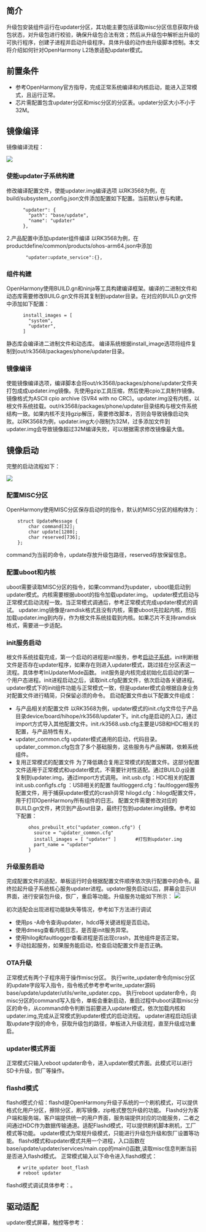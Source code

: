 ## 简介
升级包安装组件运行在updater分区，其功能主要包括读取misc分区信息获取升级包状态，对升级包进行校验，确保升级包合法有效；然后从升级包中解析出升级的可执行程序，创建子进程并启动升级程序。具体升级的动作由升级脚本控制。本文将介绍如何针对OpenHarmony L2场景适配updater模式。

## 前置条件
- 参考OpenHarmony官方指导，完成正常系统编译和内核启动，能进入正常模式，且运行正常。
- 芯片需配置包含updater分区和misc分区的分区表。updater分区大小不小于32M。

## 镜像编译
镜像编译流程：

![](figures/updater适配_编译流程.png)

### 使能updater子系统构建
修改编译配置文件，使能updater.img编译选项
以RK3568为例，在build/subsystem_config.json文件添加配置如下配置。当前默认参与构建。

```
      "updater": {
        "path": "base/update",
        "name": "updater"
      },
```

2.产品配置中添加updater组件编译
以RK3568为例，在productdefine/common/products/ohos-arm64.json中添加

```
       "updater:update_service":{},
```

### 组件构建
OpenHarmony使用BUILD.gn和ninja等工具构建编译框架。编译的二进制文件和动态库需要修改BUILG.gn文件将其复制到updater目录。在对应的BUILD.gn文件中添加如下配置：

```
      install_images = [
        "system",
        "updater",
      ]
```

静态库会编译进二进制文件和动态库。
编译系统根据install_image选项将组件复制到out/rk3568/packages/phone/updater目录。

### 镜像编译
使能镜像编译选项，编译脚本会将out/rk3568/packages/phone/updater文件夹打包成成updater.img镜像。先使用gzip工具压缩，然后使用cpio工具制作镜像。镜像格式为ASCII cpio archive (SVR4 with no CRC)。updater.img没有内核，以根文件系统挂载。out/rk3568/packages/phone/updater目录结构与根文件系统结构一致。如果内核不支持gzip解压，需要修改脚本，否则会导致镜像启动失败。以RK3568为例，updater.img大小限制为32M，过多添加文件到updater.img会导致镜像超过32M编译失败，可以根据需求修改镜像最大值。

## 镜像启动
完整的启动流程如下：

![](figures/updater适配_启动流程.png)
### 配置MISC分区
OpenHarmony使用MISC分区保存启动时的指令，默认的MISC分区的结构体为：

```
    struct UpdateMessage {
        char command[32];
        char update[1280];
        char reserved[736];
    };
```
command为当前的命令，update存放升级包路径，reserved存放保留信息。
### 配置uboot和内核
uboot需要读取MISC分区的指令，如果command为updater，uboot能启动到updater模式。内核需要根据uboot的指令加载updater.img。
updater模式启动与正常模式启动流程一致。当正常模式调通后，参考正常模式完成updater模式的调试。
updater.img镜像是ramdisk格式且没有内核，需要uboot先拉起内核，然后加载updater.img到内存，作为根文件系统挂载到内核。如果芯片不支持ramdisk格式，需要进一步适配。

### init服务启动
根文件系统挂载完成，第一个启动的进程是init服务，参考[启动子系统](https://gitee.com/openharmony/startup_init_lite)。init判断根文件是否存在updater程序，如果存在则进入updater模式，跳过挂在分区表这一流程。具体参考InUpdaterMode函数。
init服务是内核完成初始化后启动的第一个用户态进程。init进程启动之后，读取init.cfg配置文件，依次启动各关键进程。updater模式下的init组件功能与正常模式一致，但是updater模式会根据自身业务对配置文件进行精简，只保留必须的命令。
启动配置文件由以下配置文件组成：
- 与产品相关的配置文件
以RK3568为例，updater模式的init.cfg文件位于产品目录device/board/hihope/rk3568/updater下。init.cfg是启动的入口，通过import方式导入其他配置文件。init.rk3568.usb.cfg主要是USB和HDC相关的配置，与产品特性有关。
- updater_common.cfg
updater模式通用的启动，代码目录。updater_common.cfg包含了多个基础服务，这些服务与产品解耦，依赖系统组件。
- 复用正常模式的配置文件
为了降低耦合复用正常模式的配置文件。这部分配置文件适用于正常模式和updater模式，不需要针对性适配。通过BUILD.g设置复制到updater.img，通过import方式调用。
init.usb.cfg：HDC相关的配置
init.usb.configfs.cfg ：USB相关的配置
faultloggerd.cfg：faultloggerd服务配置文件，用于捕获updater模式的crash异常
hilogd.cfg：hilogd配置文件，用于打印OpenHarmony所有组件的日志。
配置文件需要修改对应的BUILD.gn文件，拷贝到产品out目录，最终打包到updater.img镜像。参考如下配置：

```
        ohos_prebuilt_etc("updater_common.cfg") {
          source = "updater_common.cfg"        
          install_images = [ "updater" ]       #打包到updater.img
          part_name = "updater"
        }
```

### 升级服务启动
完成配置文件的适配，单板运行时会根据配置文件顺序依次执行配置中的命令。最终拉起升级子系统核心服务updater进程。updater服务启动以后，屏幕会显示UI界面，进行安装包升级，恢厂，重启等功能。升级服务功能如下所示：
![](figures/Openharmony-updater-升级子系统架构图.png)

初次适配会出现进程功能缺失等情况，参考如下方法进行调试
- 使用ps -A命令查询updater，hdcd等关键进程是否启动。
- 使用dmesg查看内核日志，是否是init服务异常。
- 使用hilog和faultlogger查看进程是否出现crash，其他组件是否正常。
- 手动拉起服务，如果服务能启动，检查启动配置文件是否正确。

### OTA升级
正常模式有两个子程序用于操作misc分区。
执行write_updater命令向misc分区的update字段写入指令，指令格式参考参考write_updater源码base/update/updater/utils/write_updater.cpp。
执行reboot updater命令，向misc分区的command写入指令，单板会重新启动，重启过程中uboot读取misc分区的命令，从command命令判断当前要进入updater模式，依次加载内核和updater.img,完成从正常模式到updater模式的启动流程。
updater进程启动后读取update字段的命令，获取升级包的路径，单板进入升级流程，直至升级成功重启。
### updater模式界面
正常模式只输入reboot updater命令，进入updater模式界面。此模式可以进行SD卡升级，恢厂等操作。

### flashd模式
flashd模式介绍：flashd是OpenHarmony升级子系统的一个刷机模式，可以提供格式化用户分区，擦除分区，刷写镜像，zip格式整包升级的功能。
Flashd分为客户端和服务端，客户端提供统一的用户界面，服务端提供对应的功能服务，二者之间通过HDC作为数据传输通道。适配Flashd模式，可以提供刷机脚本刷机，工厂模式等功能。
updater模式为常规升级模式，只能进行升级包升级和恢厂设置等功能。
flashd模式和updater模式共用一个进程，入口函数在base/update/updater/services/main.cpp的main()函数,读取misc信息判断当前是否进入flashd模式。
正常模式输入以下命令进入flashd模式：

```
    # write_updater boot_flash
    # reboot updater
```

flashd模式调试具体参考：。

## 驱动适配
updater模式屏幕，触控等参考：
